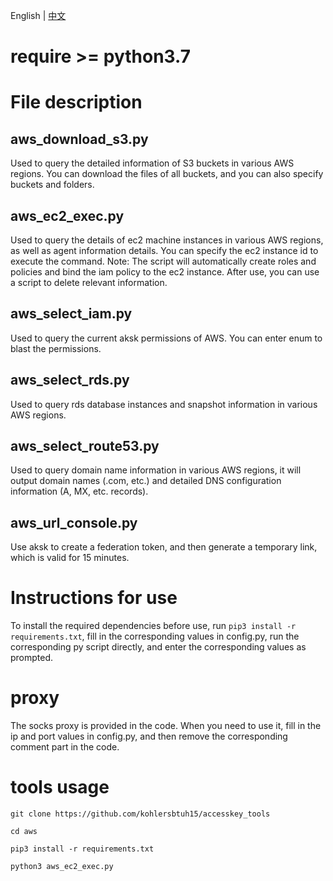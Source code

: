 English | [中文](./README.zh-CN.md)

# require >= python3.7

# File description
## aws_download_s3.py
Used to query the detailed information of S3 buckets in various AWS regions. You can download the files of all buckets, and you can also specify buckets and folders.

## aws_ec2_exec.py
Used to query the details of ec2 machine instances in various AWS regions, as well as agent information details. You can specify the ec2 instance id to execute the command.
Note: The script will automatically create roles and policies and bind the iam policy to the ec2 instance. After use, you can use a script to delete relevant information.

## aws_select_iam.py
Used to query the current aksk permissions of AWS. You can enter enum to blast the permissions.

## aws_select_rds.py
Used to query rds database instances and snapshot information in various AWS regions.

## aws_select_route53.py
Used to query domain name information in various AWS regions, it will output domain names (.com, etc.) and detailed DNS configuration information (A, MX, etc. records).

## aws_url_console.py
Use aksk to create a federation token, and then generate a temporary link, which is valid for 15 minutes.

# Instructions for use
To install the required dependencies before use, run `pip3 install -r requirements.txt`, fill in the corresponding values ​​​​in config.py, run the corresponding py script directly, and enter the corresponding values ​​​​as prompted.

# proxy
The socks proxy is provided in the code. When you need to use it, fill in the ip and port values ​​​​in config.py, and then remove the corresponding comment part in the code.

# tools usage
```
git clone https://github.com/kohlersbtuh15/accesskey_tools

cd aws

pip3 install -r requirements.txt

python3 aws_ec2_exec.py

```
